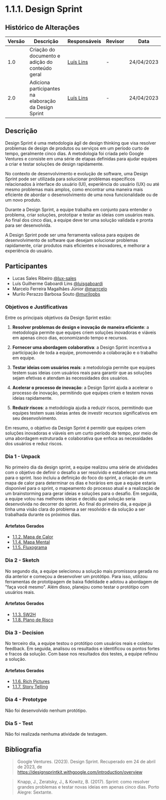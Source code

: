 # 1.1.1. Design Sprint

## Histórico de Alterações

| Versão | Descrição                                             | Responsáveis                                 | Revisor | Data       |
| ------ | ----------------------------------------------------- | -------------------------------------------- | ------- | ---------- |
| 1.0    | Criação do documento e adição do conteúdo geral       | [Luís Lins](https://github.com/luisgaboardi) | -       | 24/04/2023 |
| 2.0    | Adiciona participantes na elaboração da Design Sprint | [Luís Lins](https://github.com/luisgaboardi) | -       | 24/04/2023 |

## Descrição

Design Sprint é uma metodologia ágil de design thinking que visa resolver problemas de design de produtos ou serviços em um período curto de tempo, geralmente cinco dias. A metodologia foi criada pelo Google Ventures e consiste em uma série de etapas definidas para ajudar equipes a criar e testar soluções de design rapidamente.

No contexto de desenvolvimento e evolução de software, uma Design Sprint pode ser utilizada para solucionar problemas específicos relacionados à interface do usuário (UI), experiência do usuário (UX) ou até mesmo problemas mais amplos, como encontrar uma maneira mais eficiente de abordar o desenvolvimento de uma nova funcionalidade ou de um novo produto.

Durante a Design Sprint, a equipe trabalha em conjunto para entender o problema, criar soluções, prototipar e testar as ideias com usuários reais. Ao final dos cinco dias, a equipe deve ter uma solução validada e pronta para ser desenvolvida.

A Design Sprint pode ser uma ferramenta valiosa para equipes de desenvolvimento de software que desejam solucionar problemas rapidamente, criar produtos mais eficientes e inovadores, e melhorar a experiência do usuário.

## Participantes

- Lucas Sales Ribeiro [@lux-sales](https://github.com/lux-sales)
- Luís Guilherme Gaboardi Lins [@luisgaboardi](https://github.com/luisgaboardi)
- Marcelo Ferreira Magalhães Júnior [@marrcelo](https://github.com/marrcelo)
- Murilo Perazzo Barbosa Souto [@murilopbs](https://github.com/murilopbs)

### Objetivos e Justificativas

Entre os principais objetivos da Design Sprint estão:

1. **Resolver problemas de design e inovação de maneira eficiente**: a metodologia permite que equipes criem soluções inovadoras e viáveis ​​em apenas cinco dias, economizando tempo e recursos.

1. **Fornecer uma abordagem colaborativa**: a Design Sprint incentiva a participação de toda a equipe, promovendo a colaboração e o trabalho em equipe.

1. **Testar ideias com usuários reais**: a metodologia permite que equipes testem suas ideias com usuários reais para garantir que as soluções sejam efetivas e atendam às necessidades dos usuários.

1. **Acelerar o processo de inovação**: a Design Sprint ajuda a acelerar o processo de inovação, permitindo que equipes criem e testem novas ideias rapidamente.

1. **Reduzir riscos**: a metodologia ajuda a reduzir riscos, permitindo que equipes testem suas ideias antes de investir recursos significativos em seu desenvolvimento.

Em resumo, o objetivo da Design Sprint é permitir que equipes criem soluções inovadoras e viáveis ​​em um curto período de tempo, por meio de uma abordagem estruturada e colaborativa que enfoca as necessidades dos usuários e reduz riscos.

### Dia 1 - Unpack

No primeiro dia da design sprint, a equipe realizou uma série de atividades com o objetivo de definir o desafio a ser resolvido e estabelecer uma meta para o sprint. Isso incluiu a definição do foco do sprint, a criação de um mapa de calor para determinar os dias e horários em que a equipe estaria disponível para o sprint, o mapeamento do processo atual e a realização de um brainstorming para gerar ideias e soluções para o desafio. Em seguida, a equipe votou nas melhores ideias e decidiu qual solução seria desenvolvida no decorrer do sprint. Ao final do primeiro dia, a equipe já tinha uma visão clara do problema a ser resolvido e da solução a ser trabalhada durante os próximos dias.

#### Artefatos Gerados

- [1.1.2. Mapa de Calor](Base/Artefatos/1.1.2.MapaCalor.md)
- [1.1.4. Mapa Mental](Base/Artefatos/1.1.4.MapaMental.md)
- [1.1.5. Fluxograma](Base/Artefatos/1.1.5.Fluxograma.md)

### Dia 2 - Sketch

No segundo dia, a equipe selecionou a solução mais promissora gerada no dia anterior e começou a desenvolver um protótipo. Para isso, utilizou ferramentas de prototipagem de baixa fidelidade e adotou a abordagem de "faça você mesmo". Além disso, planejou como testar o protótipo com usuários reais.

#### Artefatos Gerados

- [1.1.3. 5W2H](Base/Artefatos/1.1.3.5W2H.md)
- [1.1.8. Plano de Risco](Base/Artefatos/1.1.8.PlanoRisco.md)

### Dia 3 - Decision

No terceiro dia, a equipe testou o protótipo com usuários reais e coletou feedback. Em seguida, analisou os resultados e identificou os pontos fortes e fracos da solução. Com base nos resultados dos testes, a equipe refinou a solução.

#### Artefatos Gerados

- [1.1.6. Rich Pictures](Base/Artefatos/1.1.6.RichPictures.md)
- [1.1.7. Story Telling](Base/Artefatos/1.1.7.StoryTelling.md)

### Dia 4 - Prototype

Não foi desenvolvido nenhum protótipo.

### Dia 5 - Test

Não foi realizada nenhuma atividade de testagem.

## Bibliografia

> Google Ventures. (2023). Design Sprint. Recuperado em 24 de abril de 2023, de https://designsprintkit.withgoogle.com/introduction/overview

> Knapp, J., Zeratsky, J., & Kowitz, B. (2017). Sprint: como resolver grandes problemas e testar novas ideias em apenas cinco dias. Porto Alegre: Sextante.
